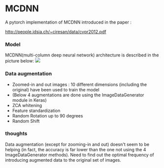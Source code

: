 # MCDNN

A pytorch implementation of MCDNN introduced in the paper : 

http://people.idsia.ch/~ciresan/data/cvpr2012.pdf

### Model 

MCDNN(multi-column deep neural network) architecture is described in the picture below:
![](https://lh3.googleusercontent.com/-oapqUuBsBaE/Vhd60PngQQI/AAAAAAAAABI/0X5eRPiX8rI/s320/MCDNN.PNG)

### Data augmentation
* Zoomed-in and out images : 10 different dimensions (including the original) have been used to train the model
* (Below 4 augmentations are done using the ImageDataGenerator module in Keras)
* ZCA whitening
* Feature standardization
* Random Rotation up to 90 degrees
* Random Shift

### thoughts
Data augmentation (except for zooming-in and out) doesn't seem to be helping (in fact, the accuracy is far lower than the one not using the 4 ImageDataGenerator methods).  Need to find out the optimal frequency of introducing augmented data to the original set of images.
